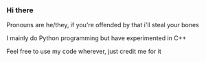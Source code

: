 ### Hi there 

Pronouns are he/they, 
if you're offended by that i'll steal your bones

I mainly do Python programming but have experimented in C++

Feel free to use my code wherever, just credit me for it

